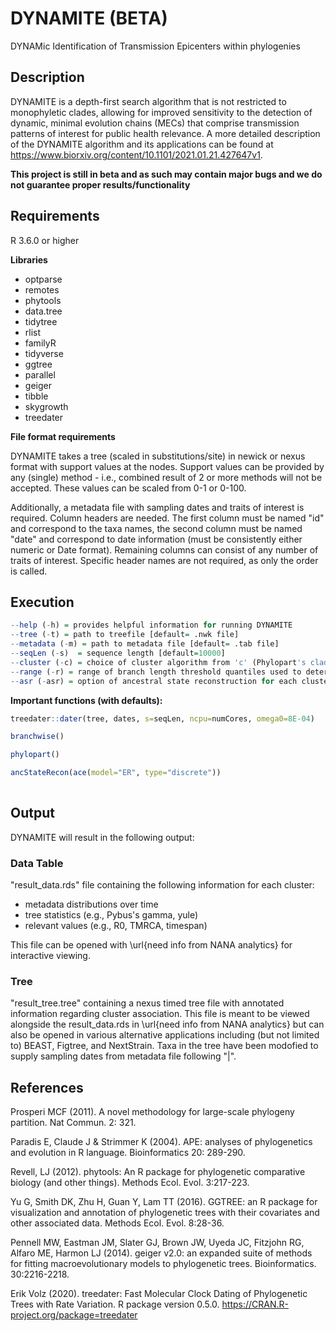 # DYNAMITE (BETA)
DYNAMic Identification of Transmission Epicenters within phylogenies

## Description

DYNAMITE is a depth-first search algorithm that is not restricted to monophyletic clades, allowing for improved sensitivity to the detection of dynamic, minimal evolution chains (MECs) that comprise transmission patterns of interest for public health relevance. A more detailed description of the DYNAMITE algorithm and its applications can be found at https://www.biorxiv.org/content/10.1101/2021.01.21.427647v1.

**This project is still in beta and as such may contain major bugs and we do not guarantee proper results/functionality**

## Requirements
R 3.6.0 or higher

**Libraries**

* optparse
* remotes
* phytools
* data.tree
* tidytree
* rlist
* familyR
* tidyverse
* ggtree
* parallel
* geiger
* tibble
* skygrowth
* treedater

**File format requirements**

DYNAMITE takes a tree (scaled in substitutions/site) in newick or nexus format with support values at the nodes. Support values can be provided by any (single) method - i.e., combined result of 2 or more methods will not be accepted. These values can be scaled from 0-1 or 0-100.

Additionally, a metadata file with sampling dates and traits of interest is required. Column headers are needed. The first column must be named "id" and correspond to the taxa names, the second column must be named "date" and correspond to date information (must be consistently either numeric or Date format). Remaining columns can consist of any number of traits of interest. Specific header names are not required, as only the order is called.

## Execution 

```R
--help (-h) = provides helpful information for running DYNAMITE
--tree (-t) = path to treefile [default= .nwk file]
--metadata (-m) = path to metadata file [default= .tab file]
--seqLen (-s)  = sequence length [default=10000]
--cluster (-c) = choice of cluster algorithm from 'c' (Phylopart's cladewise) or 'b' (DYNAMITE's branchwise) [default= b]
--range (-r) = range of branch length threshold quantiles used to determine the optimal cluster branch length threshold [default=30]
--asr (-asr) = option of ancestral state reconstruction for each cluster [default= N]
```

**Important functions (with defaults):**

```R
treedater::dater(tree, dates, s=seqLen, ncpu=numCores, omega0=8E-04)

branchwise()

phylopart()

ancStateRecon(ace(model="ER", type="discrete"))
                 
```

## Output

DYNAMITE will result in the following output:


### Data Table

"result_data.rds" file containing the following information for each cluster:

*	metadata distributions over time
*	tree statistics (e.g., Pybus's gamma, yule)
*	relevant values (e.g., R0, TMRCA, timespan)

This file can be opened with \url{need info from NANA analytics} for interactive viewing.

 
### Tree
"result_tree.tree" containing a nexus timed tree file with annotated information regarding cluster association. This file is meant to be viewed alongside the result_data.rds in \url{need info from NANA analytics} but can also be opened in various alternative applications including (but not limited to) BEAST, Figtree, and NextStrain. Taxa in the tree have been modofied to supply sampling dates from metadata file following "|". 


## References
Prosperi MCF (2011). A novel methodology for large-scale phylogeny partition. Nat Commun. 2: 321.

Paradis E, Claude J & Strimmer K (2004). APE: analyses of phylogenetics and evolution in R language. Bioinformatics 20: 289-290.

Revell, LJ (2012). phytools: An R package for phylogenetic comparative biology (and other things). Methods Ecol. Evol. 3:217-223.

Yu G, Smith DK, Zhu H, Guan Y, Lam TT (2016). GGTREE: an R package for visualization and annotation of phylogenetic trees with their covariates and other associated data. Methods Ecol. Evol. 8:28-36.

Pennell MW, Eastman JM, Slater GJ, Brown JW, Uyeda JC, Fitzjohn RG, Alfaro ME, Harmon LJ (2014). geiger v2.0: an expanded suite of methods for fitting macroevolutionary models to phylogenetic trees. Bioinformatics. 30:2216-2218.

Erik Volz (2020). treedater: Fast Molecular Clock Dating of Phylogenetic Trees with Rate Variation. R package version 0.5.0.  https://CRAN.R-project.org/package=treedater


